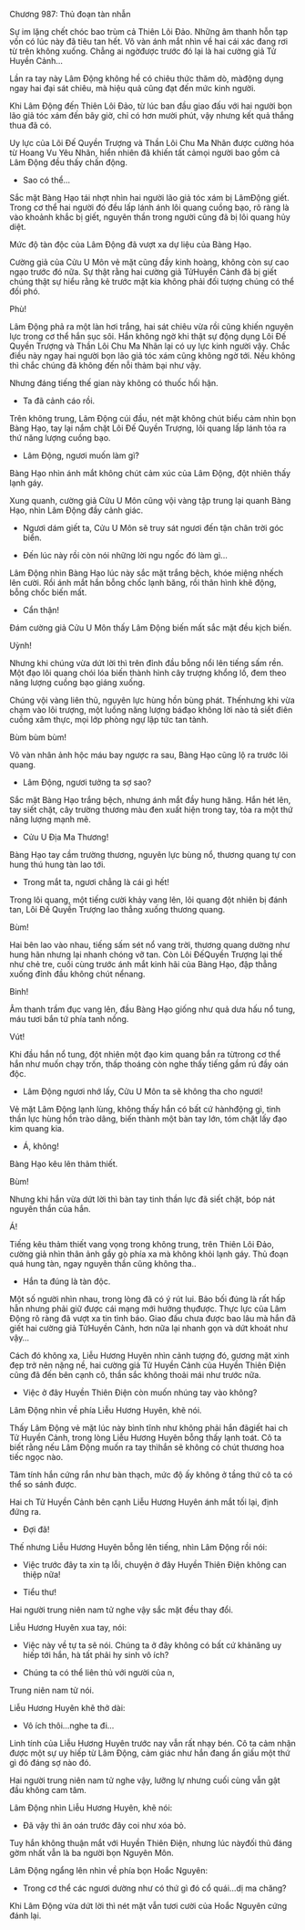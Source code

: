 




Chương 987: Thủ đoạn tàn nhẫn


Sự im lặng chết chóc bao trùm cả Thiên Lôi Đảo. Những âm thanh hỗn tạp vốn có lúc này đã tiêu tan hết. Vô vàn ánh mắt nhìn về hai cái xác đang rơi từ trên không xuống. Chẳng ai ngờđược trước đó lại là hai cường giả Tử Huyền Cảnh…

Lần ra tay này Lâm Động không hề có chiêu thức thăm dò, màđộng dụng ngay hai đại sát chiêu, mà hiệu quả cũng đạt đến mức kinh người.

Khi Lâm Động đến Thiên Lôi Đảo, từ lúc ban đầu giao đấu với hai người bọn lão giả tóc xám đến bây giờ, chỉ có hơn mười phút, vậy nhưng kết quả thắng thua đã có.

Uy lực của Lôi Đế Quyền Trượng và Thần Lôi Chu Ma Nhãn được cường hóa từ Hoang Vu Yêu Nhãn, hiển nhiên đã khiến tất cảmọi người bao gồm cả Lâm Động đều thấy chấn động.

- Sao có thể…

Sắc mặt Bàng Hạo tái nhợt nhìn hai người lão giả tóc xám bị LâmĐộng giết. Trong cơ thể hai người đó đều lấp lánh ánh lôi quang cuồng bạo, rõ ràng là vào khoảnh khắc bị giết, nguyên thần trong người cũng đã bị lôi quang hủy diệt.

Mức độ tàn độc của Lâm Động đã vượt xa dự liệu của Bàng Hạo.

Cường giả của Cửu U Môn vẻ mặt cũng đầy kinh hoàng, không còn sự cao ngạo trước đó nữa. Sự thật rằng hai cường giả TửHuyền Cảnh đã bị giết chúng thật sự hiểu rằng kẻ trước mặt kia không phải đối tượng chúng có thể đối phó.

Phù!

Lâm Động phả ra một làn hơi trắng, hai sát chiêu vừa rồi cũng khiến nguyên lực trong cơ thể hắn sục sôi. Hắn không ngờ khi thật sự động dụng Lôi Đế Quyền Trượng và Thần Lôi Chu Ma Nhãn lại có uy lực kinh người vậy. Chắc điều này ngay hai người bọn lão giả tóc xám cũng không ngờ tới. Nếu không thì chắc chúng đã không đến nỗi thảm bại như vậy.

Nhưng đáng tiếng thế gian này không có thuốc hối hận.

- Ta đã cảnh cáo rồi.

Trên không trung, Lâm Động cúi đầu, nét mặt không chút biểu cảm nhìn bọn Bàng Hạo, tay lại nắm chặt Lôi Đế Quyền Trượng, lôi quang lấp lánh tỏa ra thứ năng lượng cuồng bạo.

- Lâm Động, ngươi muốn làm gì?

Bàng Hạo nhìn ánh mắt không chút cảm xúc của Lâm Động, đột nhiên thấy lạnh gáy.

Xung quanh, cường giả Cửu U Môn cũng vội vàng tập trung lại quanh Bàng Hạo, nhìn Lâm Động đầy cảnh giác.

- Ngươi dám giết ta, Cửu U Môn sẽ truy sát ngươi đến tận chân trời góc biển.

- Đến lúc này rồi còn nói những lời ngu ngốc đó làm gì…

Lâm Động nhìn Bàng Hạo lúc này sắc mặt trắng bệch, khóe miệng nhếch lên cười. Rồi ánh mắt hắn bỗng chốc lạnh băng, rồi thân hình khẽ động, bỗng chốc biến mất.

- Cẩn thận!

Đám cường giả Cửu U Môn thấy Lâm Động biến mất sắc mặt đều kịch biến.

Uỳnh!

Nhưng khi chúng vừa dứt lời thì trên đỉnh đầu bỗng nổi lên tiếng sấm rền. Một đạo lôi quang chói lóa biến thành hình cây trượng khổng lồ, đem theo năng lượng cuồng bạo giáng xuống.

Chúng vội vàng liên thủ, nguyên lực hùng hồn bùng phát. Thếnhưng khi vừa chạm vào lôi trượng, một luồng năng lượng báđạo không lời nào tả siết điên cuồng xâm thực, mọi lớp phòng ngự lập tức tan tành.

Bùm bùm bùm!

Vô vàn nhân ảnh hộc máu bay ngược ra sau, Bàng Hạo cũng lộ ra trước lôi quang.

- Lâm Động, ngươi tưởng ta sợ sao?

Sắc mặt Bàng Hạo trắng bệch, nhưng ánh mắt đầy hung hăng. Hắn hét lên, tay siết chặt, cây trường thương màu đen xuất hiện trong tay, tỏa ra một thứ năng lượng mạnh mẽ.

- Cửu U Địa Ma Thương!

Bàng Hạo tay cầm trường thương, nguyên lực bùng nổ, thương quang tự con hung thú hung tàn lao tới.

- Trong mắt ta, ngươi chẳng là cái gì hết!

Trong lôi quang, một tiếng cười khảy vang lên, lôi quang đột nhiên bị đánh tan, Lôi Đế Quyền Trượng lao thẳng xuống thương quang.

Bùm!

Hai bên lao vào nhau, tiếng sấm sét nổ vang trời, thương quang dường như hung hãn nhưng lại nhanh chóng vỡ tan. Còn Lôi ĐếQuyền Trượng lại thế như chẻ tre, cuối cùng trước ánh mắt kinh hãi của Bàng Hạo, đập thẳng xuống đỉnh đầu không chút nểnang.

Binh!

Âm thanh trầm đục vang lên, đầu Bàng Hạo giống như quả dưa hấu nổ tung, máu tươi bắn tứ phía tanh nồng.

Vút!

Khi đầu hắn nổ tung, đột nhiên một đạo kim quang bắn ra từtrong cơ thể hắn như muốn chạy trốn, thấp thoáng còn nghe thấy tiếng gầm rú đầy oán độc.

- Lâm Động ngươi nhớ lấy, Cửu U Môn ta sẽ không tha cho ngươi!

Vẻ mặt Lâm Động lạnh lùng, không thấy hắn có bất cứ hànhđộng gì, tinh thần lực hùng hồn trào dâng, biến thành một bàn tay lớn, tóm chặt lấy đạo kim quang kia.

- Á, không!

Bàng Hạo kêu lên thảm thiết.

Bùm!

Nhưng khi hắn vừa dứt lời thì bàn tay tinh thần lực đã siết chặt, bóp nát nguyên thần của hắn.

Á!

Tiếng kêu thảm thiết vang vọng trong không trung, trên Thiên Lôi Đảo, cường giả nhìn thân ảnh gầy gò phía xa mà không khỏi lạnh gáy. Thủ đoạn quá hung tàn, ngay nguyên thần cũng không tha..

- Hắn ta đúng là tàn độc.

Một số người nhìn nhau, trong lòng đã có ý rút lui. Bảo bối đúng là rất hấp hẫn nhưng phải giữ được cái mạng mới hưởng thụđược. Thực lực của Lâm Động rõ ràng đã vượt xa tin tình báo. Giao đấu chưa được bao lâu mà hắn đã giết hai cường giả TửHuyền Cảnh, hơn nữa lại nhanh gọn và dứt khoát như vậy…

Cách đó không xa, Liễu Hương Huyên nhìn cảnh tượng đó, gương mặt xinh đẹp trở nên nặng nề, hai cường giả Tử Huyền Cảnh của Huyền Thiên Điện cũng đã đến bên cạnh cô, thần sắc không thoải mái như trước nữa.

- Việc ở đây Huyền Thiên Điện còn muốn nhúng tay vào không?

Lâm Động nhìn về phía Liễu Hương Huyên, khẽ nói.

Thấy Lâm Động vẻ mặt lúc này bình tĩnh như không phải hắn đãgiết hai ch Tử Huyền Cảnh, trong lòng Liễu Hương Huyên bỗng thấy lạnh toát. Cô ta biết rằng nếu Lâm Động muốn ra tay thìhắn sẽ không có chút thương hoa tiếc ngọc nào.

Tâm tính hắn cứng rắn như bàn thạch, mức độ ấy không ở tầng thứ cô ta có thể so sánh được.

Hai ch Tử Huyền Cảnh bên cạnh Liễu Hương Huyên ánh mắt tối lại, định đứng ra.

- Đợi đã!

Thế nhưng Liễu Hương Huyên bỗng lên tiếng, nhìn Lâm Động rồi nói:

- Việc trước đây ta xin tạ lỗi, chuyện ở đây Huyền Thiên Điện không can thiệp nữa!

- Tiểu thư!

Hai người trung niên nam tử nghe vậy sắc mặt đều thay đổi.

Liễu Hương Huyên xua tay, nói:

- Việc này về tự ta sẽ nói. Chúng ta ở đây không có bất cứ khảnăng uy hiếp tới hắn, hà tất phải hy sinh vô ích?

- Chúng ta có thể liên thủ với người của n,

Trung niên nam tử nói.

Liễu Hương Huyên khẽ thở dài:

- Vô ích thôi…nghe ta đi…

Linh tính của Liễu Hương Huyên trước nay vẫn rất nhạy bén. Cô ta cảm nhận được một sự uy hiếp từ Lâm Động, cảm giác như hắn đang ẩn giấu một thứ gì đó đáng sợ nào đó.

Hai người trung niên nam tử nghe vậy, lưỡng lự nhưng cuối cùng vẫn gật đầu không cam tâm.

Lâm Động nhìn Liễu Hương Huyên, khẽ nói:

- Đã vậy thì ân oán trước đây coi như xóa bỏ.

Tuy hắn không thuận mắt với Huyền Thiên Điện, nhưng lúc nàyđối thủ đáng gờm nhất vẫn là ba người bọn Nguyên Môn.

Lâm Động ngẩng lên nhìn về phía bọn Hoắc Nguyên:

- Trong cơ thể các ngươi dường như có thứ gì đó cổ quái…dị ma chăng?

Khi Lâm Động vừa dứt lời thì nét mặt vẫn tươi cười của Hoắc Nguyên cứng đánh lại.




